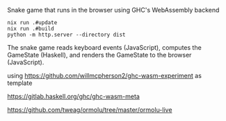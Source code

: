 Snake game that runs in the browser using GHC's WebAssembly backend

```shell
nix run .#update
nix run .#build
python -m http.server --directory dist
```

 The snake game reads keyboard events (JavaScript), computes the GameState (Haskell), 
 and renders the GameState to the browser (JavaScript). 

using https://github.com/willmcpherson2/ghc-wasm-experiment as template


https://gitlab.haskell.org/ghc/ghc-wasm-meta

https://github.com/tweag/ormolu/tree/master/ormolu-live
